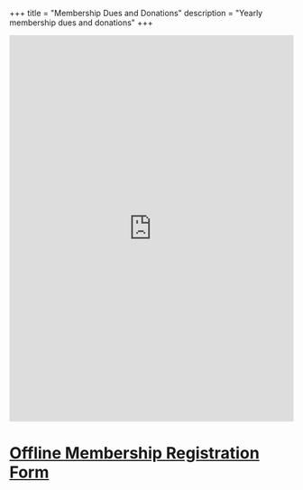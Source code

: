 +++
title = "Membership Dues and Donations"
description = "Yearly membership dues and donations"
+++

<script src="https://donorbox.org/widget.js" type="text/javascript"></script><iframe src="https://donorbox.org/embed/libertyhillhoa-membership?amount=100&show_content=true" height="685px" width="100%" style="max-width:100%; min-width:100%; max-height:none!important" seamless="seamless" id="dbox-form-embed" name="donorbox" frameborder="0" scrolling="no"></iframe>

# [Offline Membership Registration Form](/img/libertyhill_registration_2019.pdf) #
